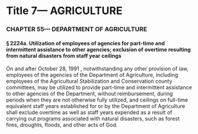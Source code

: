 
# Title 7— AGRICULTURE
### CHAPTER 55— DEPARTMENT OF AGRICULTURE
#### § 2224a. Utilization of employees of agencies for part-time and intermittent assistance to other agencies; exclusion of overtime resulting from natural disasters from staff year ceilings

On and after October 28, 1991 , notwithstanding any other provision of law, employees of the agencies of the Department of Agriculture, including employees of the Agricultural Stabilization and Conservation county committees, may be utilized to provide part-time and intermittent assistance to other agencies of the Department, without reimbursement, during periods when they are not otherwise fully utilized, and ceilings on full-time equivalent staff years established for or by the Department of Agriculture shall exclude overtime as well as staff years expended as a result of carrying out programs associated with natural disasters, such as forest fires, droughts, floods, and other acts of God.
